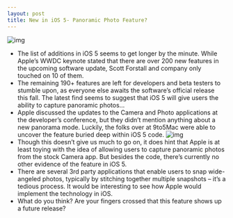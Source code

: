 ```yaml
---
layout: post
title: New in iOS 5- Panoramic Photo Feature?
---
```

![img](http://media.idownloadblog.com/wp-content/uploads/2011/06/9to5mac-600x190.jpg)
* The list of additions in iOS 5 seems to get longer by the minute. While Apple’s WWDC keynote stated that there are over 200 new features in the upcoming software update, Scott Forstall and company only touched on 10 of them.
* The remaining 190+ features are left for developers and beta testers to stumble upon, as everyone else awaits the software’s official release this fall. The latest find seems to suggest that iOS 5 will give users the ability to capture panoramic photos…
* Apple discussed the updates to the Camera and Photo applications at the developer’s conference, but they didn’t mention anything about a new panorama mode. Luckily, the folks over at 9to5Mac were able to uncover the feature buried deep within iOS 5 code.
![img](http://media.idownloadblog.com/wp-content/uploads/2011/06/9to5mac-code.png)
* Though this doesn’t give us much to go on, it does hint that Apple is at least toying with the idea of allowing users to capture panoramic photos from the stock Camera app. But besides the code, there’s currently no other evidence of the feature in iOS 5.
* There are several 3rd party applications that enable users to snap wide-angeled photos, typically by stitching together multiple snapshots – it’s a tedious process. It would be interesting to see how Apple would implement the technology in iOS.
* What do you think? Are your fingers crossed that this feature shows up a future release?

